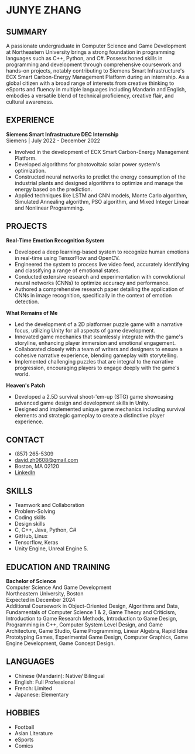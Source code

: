 # JUNYE ZHANG

## SUMMARY

A passionate undergraduate in Computer Science and Game Development at Northeastern University brings a strong foundation in programming languages such as C++, Python, and C#. Possess honed skills in programming and development through comprehensive coursework and hands-on projects, notably contributing to Siemens Smart Infrastructure's ECX Smart Carbon-Energy Management Platform during an internship. As a global citizen with a broad range of interests from creative thinking to eSports and fluency in multiple languages including Mandarin and English, embodies a versatile blend of technical proficiency, creative flair, and cultural awareness.

## EXPERIENCE

**Siemens Smart Infrastructure DEC Internship**  
Siemens | July 2022 - December 2022  
- Involved in the development of ECX Smart Carbon-Energy Management Platform.  
- Developed algorithms for photovoltaic solar power system's optimization.  
- Constructed neural networks to predict the energy consumption of the industrial plants and designed algorithms to optimize and manage the energy based on the prediction.  
- Applied techniques like LSTM and CNN models, Monte Carlo algorithm, Simulated Annealing algorithm, PSO algorithm, and Mixed Integer Linear and Nonlinear Programming.

## PROJECTS

**Real-Time Emotion Recognition System**  
- Developed a deep learning-based system to recognize human emotions in real-time using TensorFlow and OpenCV.  
- Engineered the system to process live video feed, accurately identifying and classifying a range of emotional states.  
- Conducted extensive research and experimentation with convolutional neural networks (CNNs) to optimize accuracy and performance.  
- Authored a comprehensive research paper detailing the application of CNNs in image recognition, specifically in the context of emotion detection.

**What Remains of Me**  
- Led the development of a 2D platformer puzzle game with a narrative focus, utilizing Unity for all aspects of game development.  
- Innovated game mechanics that seamlessly integrate with the game's storyline, enhancing player immersion and emotional engagement.  
- Collaborated closely with a team of writers and designers to ensure a cohesive narrative experience, blending gameplay with storytelling.  
- Implemented challenging puzzles that are integral to the narrative progression, encouraging players to engage deeply with the game's world.

**Heaven's Patch**  
- Developed a 2.5D survival shoot-'em-up (STG) game showcasing advanced game design and development skills in Unity.  
- Designed and implemented unique game mechanics including survival elements and strategic gameplay to create a distinctive player experience.

## CONTACT

- (857) 265-5309
- david.zh0608@gmail.com
- Boston, MA 02120
- [LinkedIn](https://www.linkedin.com/in/junyezzz/?locale=en_US)

## SKILLS

- Teamwork and Collaboration
- Problem-Solving
- Coding skills
- Design skills
- C, C++, Java, Python, C#
- GitHub, Linux
- Tensorflow, Keras
- Unity Engine, Unreal Engine 5.

## EDUCATION AND TRAINING

**Bachelor of Science**  
Computer Science And Game Development  
Northeastern University, Boston  
Expected in December 2024  
Additional Coursework in Object-Oriented Design, Algorithms and Data, Fundamentals of Computer Science 1 & 2, Game Theory and Criticism, Introduction to Game Research Methods, Introduction to Game Design, Programming in C++, Computer System Level Design, and Game Architecture, Game Studio, Game Programming, Linear Algebra, Rapid Idea Prototyping Games, Experimental Game Design, Computer Graphics, Game Engine Development, Game Concept Design.

## LANGUAGES

- Chinese (Mandarin): Native/ Bilingual
- English: Full Professional
- French: Limited
- Japanese: Elementary

## HOBBIES

- Football
- Asian Literature
- eSports
- Comics
